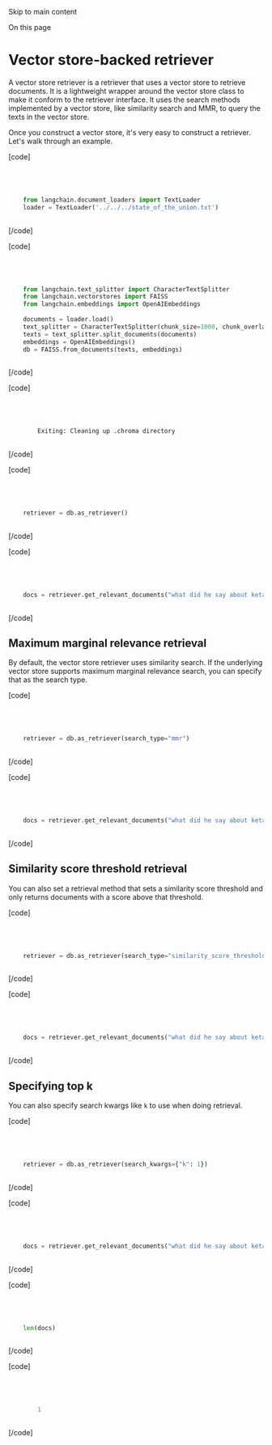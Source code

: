 

Skip to main content

On this page

# Vector store-backed retriever

A vector store retriever is a retriever that uses a vector store to retrieve documents. It is a lightweight wrapper around the vector store class to make it conform to the retriever interface. It uses
the search methods implemented by a vector store, like similarity search and MMR, to query the texts in the vector store.

Once you construct a vector store, it's very easy to construct a retriever. Let's walk through an example.

[code]
```python




    from langchain.document_loaders import TextLoader  
    loader = TextLoader('../../../state_of_the_union.txt')  
    


```
[/code]


[code]
```python




    from langchain.text_splitter import CharacterTextSplitter  
    from langchain.vectorstores import FAISS  
    from langchain.embeddings import OpenAIEmbeddings  
      
    documents = loader.load()  
    text_splitter = CharacterTextSplitter(chunk_size=1000, chunk_overlap=0)  
    texts = text_splitter.split_documents(documents)  
    embeddings = OpenAIEmbeddings()  
    db = FAISS.from_documents(texts, embeddings)  
    


```
[/code]


[code]
```python




        Exiting: Cleaning up .chroma directory  
    


```
[/code]


[code]
```python




    retriever = db.as_retriever()  
    


```
[/code]


[code]
```python




    docs = retriever.get_relevant_documents("what did he say about ketanji brown jackson")  
    


```
[/code]


## Maximum marginal relevance retrieval​

By default, the vector store retriever uses similarity search. If the underlying vector store supports maximum marginal relevance search, you can specify that as the search type.

[code]
```python




    retriever = db.as_retriever(search_type="mmr")  
    


```
[/code]


[code]
```python




    docs = retriever.get_relevant_documents("what did he say about ketanji brown jackson")  
    


```
[/code]


## Similarity score threshold retrieval​

You can also set a retrieval method that sets a similarity score threshold and only returns documents with a score above that threshold.

[code]
```python




    retriever = db.as_retriever(search_type="similarity_score_threshold", search_kwargs={"score_threshold": .5})  
    


```
[/code]


[code]
```python




    docs = retriever.get_relevant_documents("what did he say about ketanji brown jackson")  
    


```
[/code]


## Specifying top k​

You can also specify search kwargs like `k` to use when doing retrieval.

[code]
```python




    retriever = db.as_retriever(search_kwargs={"k": 1})  
    


```
[/code]


[code]
```python




    docs = retriever.get_relevant_documents("what did he say about ketanji brown jackson")  
    


```
[/code]


[code]
```python




    len(docs)  
    


```
[/code]


[code]
```python




        1  
    


```
[/code]


